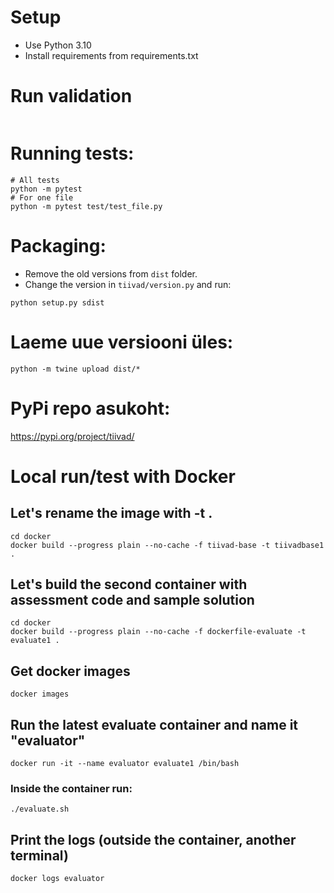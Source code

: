 # Setup
* Use Python 3.10
* Install requirements from requirements.txt

# Run validation
```

```

# Running tests:
```
# All tests
python -m pytest
# For one file
python -m pytest test/test_file.py
```

# Packaging:
* Remove the old versions from `dist` folder.
* Change the version in `tiivad/version.py` and run:
```
python setup.py sdist
```

# Laeme uue versiooni üles:
```
python -m twine upload dist/* 
```

# PyPi repo asukoht:
https://pypi.org/project/tiivad/

# Local run/test with Docker
## Let's rename the image with -t .
```
cd docker
docker build --progress plain --no-cache -f tiivad-base -t tiivadbase1 .
```

## Let's build the second container with assessment code and sample solution
```
cd docker
docker build --progress plain --no-cache -f dockerfile-evaluate -t evaluate1 .
```

## Get docker images
```
docker images
```

## Run the latest evaluate container and name it "evaluator"
```
docker run -it --name evaluator evaluate1 /bin/bash
```

### Inside the container run:
```
./evaluate.sh
```

## Print the logs (outside the container, another terminal)
```
docker logs evaluator
```
